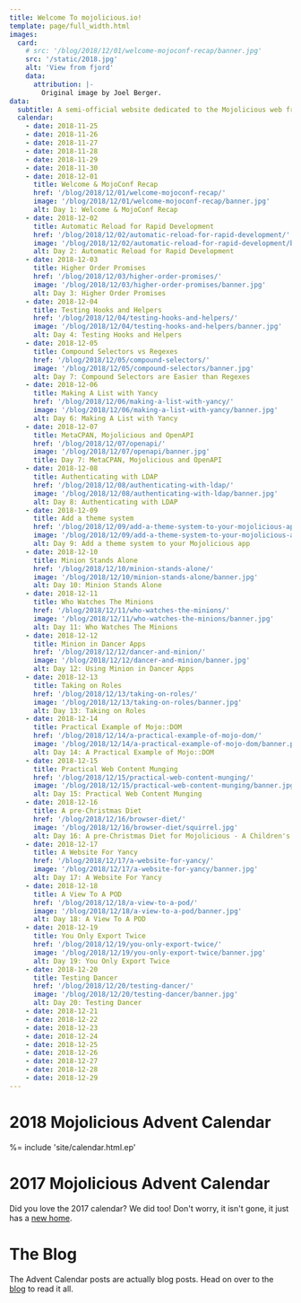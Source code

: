 ```yaml
---
title: Welcome To mojolicious.io!
template: page/full_width.html
images:
  card:
    # src: '/blog/2018/12/01/welcome-mojoconf-recap/banner.jpg'
    src: '/static/2018.jpg'
    alt: 'View from fjord'
    data:
      attribution: |-
        Original image by Joel Berger.
data:
  subtitle: A semi-official website dedicated to the Mojolicious web framework
  calendar:
    - date: 2018-11-25
    - date: 2018-11-26
    - date: 2018-11-27
    - date: 2018-11-28
    - date: 2018-11-29
    - date: 2018-11-30
    - date: 2018-12-01
      title: Welcome & MojoConf Recap
      href: '/blog/2018/12/01/welcome-mojoconf-recap/'
      image: '/blog/2018/12/01/welcome-mojoconf-recap/banner.jpg'
      alt: Day 1: Welcome & MojoConf Recap
    - date: 2018-12-02
      title: Automatic Reload for Rapid Development
      href: '/blog/2018/12/02/automatic-reload-for-rapid-development/'
      image: '/blog/2018/12/02/automatic-reload-for-rapid-development/banner.jpg'
      alt: Day 2: Automatic Reload for Rapid Development
    - date: 2018-12-03
      title: Higher Order Promises
      href: '/blog/2018/12/03/higher-order-promises/'
      image: '/blog/2018/12/03/higher-order-promises/banner.jpg'
      alt: Day 3: Higher Order Promises
    - date: 2018-12-04
      title: Testing Hooks and Helpers
      href: '/blog/2018/12/04/testing-hooks-and-helpers/'
      image: '/blog/2018/12/04/testing-hooks-and-helpers/banner.jpg'
      alt: Day 4: Testing Hooks and Helpers
    - date: 2018-12-05
      title: Compound Selectors vs Regexes
      href: '/blog/2018/12/05/compound-selectors/'
      image: '/blog/2018/12/05/compound-selectors/banner.jpg'
      alt: Day 7: Compound Selectors are Easier than Regexes
    - date: 2018-12-06
      title: Making A List with Yancy
      href: '/blog/2018/12/06/making-a-list-with-yancy/'
      image: '/blog/2018/12/06/making-a-list-with-yancy/banner.jpg'
      alt: Day 6: Making A List with Yancy
    - date: 2018-12-07
      title: MetaCPAN, Mojolicious and OpenAPI
      href: '/blog/2018/12/07/openapi/'
      image: '/blog/2018/12/07/openapi/banner.jpg'
      title: Day 7: MetaCPAN, Mojolicious and OpenAPI
    - date: 2018-12-08
      title: Authenticating with LDAP
      href: '/blog/2018/12/08/authenticating-with-ldap/'
      image: '/blog/2018/12/08/authenticating-with-ldap/banner.jpg'
      alt: Day 8: Authenticating with LDAP
    - date: 2018-12-09
      title: Add a theme system
      href: '/blog/2018/12/09/add-a-theme-system-to-your-mojolicious-app/'
      image: '/blog/2018/12/09/add-a-theme-system-to-your-mojolicious-app/banner.jpg'
      alt: Day 9: Add a theme system to your Mojolicious app
    - date: 2018-12-10
      title: Minion Stands Alone
      href: '/blog/2018/12/10/minion-stands-alone/'
      image: '/blog/2018/12/10/minion-stands-alone/banner.jpg'
      alt: Day 10: Minion Stands Alone
    - date: 2018-12-11
      title: Who Watches The Minions
      href: '/blog/2018/12/11/who-watches-the-minions/'
      image: '/blog/2018/12/11/who-watches-the-minions/banner.jpg'
      alt: Day 11: Who Watches The Minions
    - date: 2018-12-12
      title: Minion in Dancer Apps
      href: '/blog/2018/12/12/dancer-and-minion/'
      image: '/blog/2018/12/12/dancer-and-minion/banner.jpg'
      alt: Day 12: Using Minion in Dancer Apps
    - date: 2018-12-13
      title: Taking on Roles
      href: '/blog/2018/12/13/taking-on-roles/'
      image: '/blog/2018/12/13/taking-on-roles/banner.jpg'
      alt: Day 13: Taking on Roles
    - date: 2018-12-14
      title: Practical Example of Mojo::DOM
      href: '/blog/2018/12/14/a-practical-example-of-mojo-dom/'
      image: '/blog/2018/12/14/a-practical-example-of-mojo-dom/banner.png'
      alt: Day 14: A Practical Example of Mojo::DOM
    - date: 2018-12-15
      title: Practical Web Content Munging
      href: '/blog/2018/12/15/practical-web-content-munging/'
      image: '/blog/2018/12/15/practical-web-content-munging/banner.jpg'
      alt: Day 15: Practical Web Content Munging
    - date: 2018-12-16
      title: A pre-Christmas Diet
      href: '/blog/2018/12/16/browser-diet/'
      image: '/blog/2018/12/16/browser-diet/squirrel.jpg'
      alt: Day 16: A pre-Christmas Diet for Mojolicious - A Children's Story
    - date: 2018-12-17
      title: A Website For Yancy
      href: '/blog/2018/12/17/a-website-for-yancy/'
      image: '/blog/2018/12/17/a-website-for-yancy/banner.jpg'
      alt: Day 17: A Website For Yancy
    - date: 2018-12-18
      title: A View To A POD
      href: '/blog/2018/12/18/a-view-to-a-pod/'
      image: '/blog/2018/12/18/a-view-to-a-pod/banner.jpg'
      alt: Day 18: A View To A POD
    - date: 2018-12-19
      title: You Only Export Twice
      href: '/blog/2018/12/19/you-only-export-twice/'
      image: '/blog/2018/12/19/you-only-export-twice/banner.jpg'
      alt: Day 19: You Only Export Twice
    - date: 2018-12-20
      title: Testing Dancer
      href: '/blog/2018/12/20/testing-dancer/'
      image: '/blog/2018/12/20/testing-dancer/banner.jpg'
      alt: Day 20: Testing Dancer
    - date: 2018-12-21
    - date: 2018-12-22
    - date: 2018-12-23
    - date: 2018-12-24
    - date: 2018-12-25
    - date: 2018-12-26
    - date: 2018-12-27
    - date: 2018-12-28
    - date: 2018-12-29
---
```


# 2018 Mojolicious Advent Calendar

%= include 'site/calendar.html.ep'

# 2017 Mojolicious Advent Calendar

Did you love the 2017 calendar? We did too! Don't worry, it isn't gone, it just has a [new home](/page/advent/2017).

# The Blog

The Advent Calendar posts are actually blog posts. Head on over to the [blog](/blog) to read it all.

